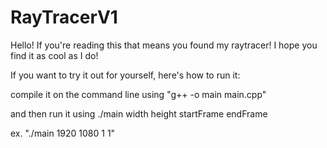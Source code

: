 # RayTracerV1

Hello! If you're reading this that means you found my raytracer! I hope you find it as cool as I do!

If you want to try it out for yourself, here's how to run it:

compile it on the command line using "g++ -o main main.cpp"

and then run it using ./main width height startFrame endFrame

ex. "./main 1920 1080 1 1"